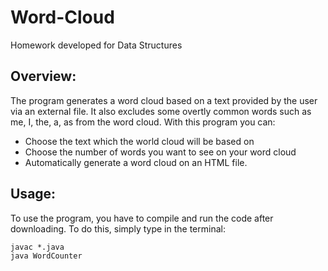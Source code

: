 # Word-Cloud
Homework developed for Data Structures
## Overview:
The program
generates a word cloud based on a text provided by the user via an external file. It also excludes some overtly
common words such as me, I, the, a, as from the word cloud. With this program you can:
- Choose the text which the world cloud will be based on
- Choose the number of words you want to see on your word cloud
- Automatically generate a word cloud on an HTML file.
## Usage:
To use the program, you have to compile and run the code after downloading. To do this, simply
type in the terminal:
```
javac *.java
java WordCounter
```
